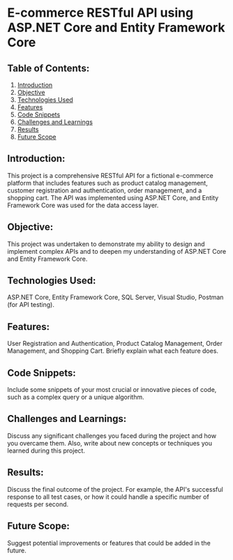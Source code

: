 # E-commerce RESTful API using ASP.NET Core and Entity Framework Core

## Table of Contents:
1. [Introduction](#introduction)
2. [ Objective](#objective)
3. [Technologies Used](#technologies-used)
4. [Features](#features)
5. [Code Snippets](#code-snippets)
6. [Challenges and Learnings](#challenges-and-learnings)
7. [Results](#results)
8. [Future Scope](#future-scope)

## Introduction:
This project is a comprehensive RESTful API for a fictional e-commerce platform that includes features such as product catalog management, customer registration and authentication, order management, and a shopping cart. The API was implemented using ASP.NET Core, and Entity Framework Core was used for the data access layer.

## Objective:
This project was undertaken to demonstrate my ability to design and implement complex APIs and to deepen my understanding of ASP.NET Core and Entity Framework Core.

## Technologies Used:
ASP.NET Core, Entity Framework Core, SQL Server, Visual Studio, Postman (for API testing).

## Features:
User Registration and Authentication, Product Catalog Management, Order Management, and Shopping Cart. Briefly explain what each feature does.

## Code Snippets:
Include some snippets of your most crucial or innovative pieces of code, such as a complex query or a unique algorithm.

## Challenges and Learnings:
Discuss any significant challenges you faced during the project and how you overcame them. Also, write about new concepts or techniques you learned during this project.

## Results:
Discuss the final outcome of the project. For example, the API's successful response to all test cases, or how it could handle a specific number of requests per second.

## Future Scope:
Suggest potential improvements or features that could be added in the future.



